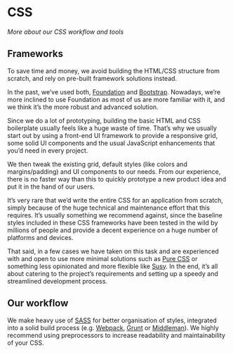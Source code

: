 # CSS

_More about our CSS workflow and tools_

## Frameworks

To save time and money, we avoid building the HTML/CSS structure from scratch, and rely on pre-built framework solutions instead.

In the past, we’ve used both, [Foundation](http://foundation.zurb.com/) and [Bootstrap](http://getbootstrap.com/). Nowadays, we’re more inclined to use Foundation as most of us are more familiar with it, and we think it’s the more robust and advanced solution.

Since we do a lot of prototyping, building the basic HTML and CSS boilerplate usually feels like a huge waste of time. That’s why we usually start out by using a front-end UI framework to provide a responsive grid, some solid UI components and the usual JavaScript enhancements that you’d need in every project.

We then tweak the existing grid, default styles (like colors and margins/padding) and UI components to our needs. From our experience, there is no faster way than this to quickly prototype a new product idea and put it in the hand of our users.

It’s very rare that we’d write the entire CSS for an application from scratch, simply because of the huge technical and maintenance effort that this requires. It’s usually something we recommend against, since the baseline styles included in these CSS frameworks have been tested in the wild by millions of people and provide a decent experience on a huge number of platforms and devices.

That said, in a few cases we have taken on this task and are experienced with and open to use more minimal solutions such as [Pure CSS](https://purecss.io/) or something less opinionated and more flexible like [Susy](http://susy.oddbird.net/). In the end, it’s all about catering to the project’s requirements and setting up a speedy and streamlined development process.

## Our workflow

We make heavy use of [SASS](http://sass-lang.com/) for better organisation of styles, integrated into a solid build process (e.g. [Webpack](https://webpack.js.org/), [Grunt](https://gruntjs.com/) or [Middleman](https://middlemanapp.com/)). We highly recommend using preprocessors to increase readability and maintainability of your CSS.
